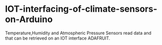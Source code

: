 # IOT-interfacing-of-climate-sensors-on-Arduino
Temperature,Humidity and Atmospheric Pressure Sensors read data and that can be retrieved on an IOT interface ADAFRUIT.
